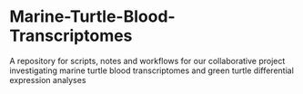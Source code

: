 # Marine-Turtle-Blood-Transcriptomes
A repository for scripts, notes and workflows for our collaborative project investigating marine turtle blood transcriptomes and green turtle differential expression analyses
